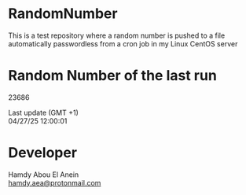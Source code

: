# RandomNumber    
This is a test repository where a random number is pushed to a file automatically passwordless from a cron job in my Linux CentOS server    
# Random Number of the last run   
23686
      
Last update (GMT +1)    
04/27/25 12:00:01
# Developer    
Hamdy Abou El Anein   
hamdy.aea@protonmail.com
